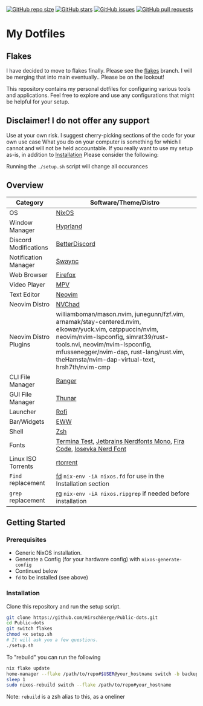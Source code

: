 [![GitHub repo size](https://img.shields.io/github/repo-size/HirschBerge/Public-dots.svg)](https://github.com/HirschBerge/Public-dots) [![GitHub stars](https://img.shields.io/github/stars/HirschBerge/Public-dots
)](https://github.com/HirschBerge/Public-dots/stargazers) [![GitHub issues](https://img.shields.io/github/issues/HirschBerge/Public-dots.svg)](https://github.com/HirschBerge/Public-dots/issues) [![GitHub pull requests](https://img.shields.io/github/issues-pr/HirschBerge/Public-dots.svg)](https://github.com/HirschBerge/Public-dots/pulls)

# My Dotfiles

## Flakes
I have decided to move to flakes finally. Please see the [flakes](../../tree/flakes) branch. I will be merging that into main eventually.. Please be on the lookout!

This repository contains my personal dotfiles for configuring various tools and applications. Feel free to explore and use any configurations that might be helpful for your setup.

## Disclaimer! I do not offer any support

Use at your own risk. I suggest cherry-picking sections of the code for your own use case What you do on your computer is something for which I cannot and will not be held accountable. If you really want to use my setup as-is, in addition to [Installation](https://github.com/HirschBerge/Public-dots#installation)
Please consider the following:

Running the `./setup.sh` script will change all occurances 

## Overview

| Category                  | Software/Theme/Distro                                                                                             |
|---------------------------|---------------------------------------------------------------------------------------------------------------------|
| OS                        | [NixOS](https://nixos.org/)                                                                                       |
| Window Manager            | [Hyprland](https://hyprland.org/)                                                                                 |
| Discord Modifications     | [BetterDiscord](https://betterdiscord.app/)                                                                       |
| Notification Manager      | [Swaync](https://github.com/ErikReider/SwayNotificationCenter)                                                    |
| Web Browser               | [Firefox](https://www.mozilla.org/en-US/firefox/new/)                                                             |
| Video Player              | [MPV](https://mpv.io/)                                                                                           |
| Text Editor               | [Neovim](https://neovim.io/)                                                                                     |
| Neovim Distro             | [NVChad](https://nvchad.com/)                                                                                   |
| Neovim Distro Plugins     | williamboman/mason.nvim, junegunn/fzf.vim, arnamak/stay-centered.nvim, elkowar/yuck.vim, catppuccin/nvim, neovim/nvim-lspconfig, simrat39/rust-tools.nvi, neovim/nvim-lspconfig, mfussenegger/nvim-dap, rust-lang/rust.vim, theHamsta/nvim-dap-virtual-text, hrsh7th/nvim-cmp |
| CLI File Manager          | [Ranger](https://github.com/ranger/ranger)                                                                       |
| GUI File Manager          | [Thunar](https://docs.xfce.org/xfce/thunar/start)                                                                |
| Launcher                  | [Rofi](https://github.com/davatorium/rofi)                                                                       |
| Bar/Widgets               | [EWW](https://github.com/elkowar/eww)                                                                            |
| Shell                     | [Zsh](https://www.zsh.org/)                                                                                      |
| Fonts                     | [Termina Test](https://www.cufonfonts.com/font/termina-test), [Jetbrains Nerdfonts Mono](https://github.com/ryanoasis/nerd-fonts/releases/download/v3.1.1/JetBrainsMono.zip), [Fira Code](https://github.com/ryanoasis/nerd-fonts/releases/download/v3.1.1/FiraCode.zip), [Iosevka Nerd Font](https://github.com/ryanoasis/nerd-fonts/releases/download/v3.1.1/Iosevka.zip) |
| Linux ISO Torrents        | [rtorrent](https://github.com/rakshasa/rtorrent)                                                                |
| `Find` replacement        | [fd](https://github.com/sharkdp/fd) `nix-env -iA nixos.fd` for use in the Installation section                  |
| `grep` replacement        | [rg](https://github.com/BurntSushi/ripgrep) `nix-env -iA nixos.ripgrep` if needed before installation           |

## Getting Started

### Prerequisites
 
- Generic NixOS installation.
- Generate a Config (for your hardware config) with `nixos-generate-config`
- Continued below
- `fd` to be installed (see above)

### Installation

Clone this repository and run the setup script.

```bash
git clone https://github.com/HirschBerge/Public-dots.git
cd Public-dots
git switch flakes
chmod +x setup.sh
# It will ask you a few questions. 
./setup.sh
```

To "rebuild" you can run the following

```bash
nix flake update
home-manager --flake /path/to/repo#$USER@your_hostname switch -b backup
sleep 1
sudo nixos-rebuild switch --flake /path/to/repo#your_hostname
```

Note: `rebuild` is a zsh alias to this, as a oneliner
